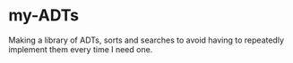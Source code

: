 # my-ADTs
Making a library of ADTs, sorts and searches to avoid having to repeatedly implement them every time I need one.
